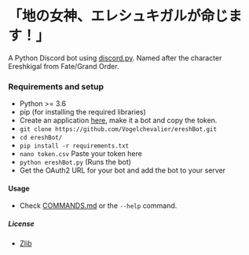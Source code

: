 # 「地の女神、エレシュキガルが命じます！」
A Python Discord bot using [discord.py](https://github.com/Rapptz/discord.py). Named after the character Ereshkigal from Fate/Grand Order.

### Requirements and setup
 * Python >= 3.6
 * pip (for installing the required libraries)
 * Create an application [here](https://discordapp.com/developers/applications), make it a bot and copy the token.
 * `git clone https://github.com/Vogelchevalier/ereshBot.git`
 * `cd ereshBot/`
 * `pip install -r requirements.txt`
 * `nano token.csv` Paste your token here
 * `python ereshBot.py` (Runs the bot)
 * Get the OAuth2 URL for your bot and add the bot to your server
 
#### Usage
 * Check [COMMANDS.md](COMMANDS.md) or the `--help` command.


##### License
 * [Zlib](LICENSE)